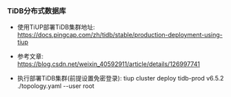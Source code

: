 ### TiDB分布式数据库

- 使用TiUP部署TiDB集群地址: https://docs.pingcap.com/zh/tidb/stable/production-deployment-using-tiup

- 参考文章: https://blog.csdn.net/weixin_40592911/article/details/126997741

- 执行部署TiDB集群(前提设置免密登录): tiup cluster deploy tidb-prod v6.5.2 ./topology.yaml --user root 